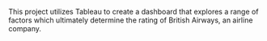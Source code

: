 This project utilizes Tableau to create a dashboard that explores a range of factors which ultimately determine the rating of British Airways, an airline company.
